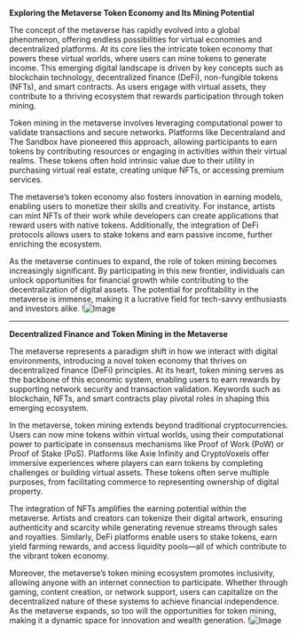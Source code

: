 **Exploring the Metaverse Token Economy and Its Mining Potential**

The concept of the metaverse has rapidly evolved into a global phenomenon, offering endless possibilities for virtual economies and decentralized platforms. At its core lies the intricate token economy that powers these virtual worlds, where users can mine tokens to generate income. This emerging digital landscape is driven by key concepts such as blockchain technology, decentralized finance (DeFi), non-fungible tokens (NFTs), and smart contracts. As users engage with virtual assets, they contribute to a thriving ecosystem that rewards participation through token mining.

Token mining in the metaverse involves leveraging computational power to validate transactions and secure networks. Platforms like Decentraland and The Sandbox have pioneered this approach, allowing participants to earn tokens by contributing resources or engaging in activities within their virtual realms. These tokens often hold intrinsic value due to their utility in purchasing virtual real estate, creating unique NFTs, or accessing premium services. 

The metaverse’s token economy also fosters innovation in earning models, enabling users to monetize their skills and creativity. For instance, artists can mint NFTs of their work while developers can create applications that reward users with native tokens. Additionally, the integration of DeFi protocols allows users to stake tokens and earn passive income, further enriching the ecosystem.

As the metaverse continues to expand, the role of token mining becomes increasingly significant. By participating in this new frontier, individuals can unlock opportunities for financial growth while contributing to the decentralization of digital assets. The potential for profitability in the metaverse is immense, making it a lucrative field for tech-savvy enthusiasts and investors alike. !![Image](https://github.com/user-attachments/assets/3be06921-4469-491d-bd37-5f14c53422b7)

---

**Decentralized Finance and Token Mining in the Metaverse**

The metaverse represents a paradigm shift in how we interact with digital environments, introducing a novel token economy that thrives on decentralized finance (DeFi) principles. At its heart, token mining serves as the backbone of this economic system, enabling users to earn rewards by supporting network security and transaction validation. Keywords such as blockchain, NFTs, and smart contracts play pivotal roles in shaping this emerging ecosystem.

In the metaverse, token mining extends beyond traditional cryptocurrencies. Users can now mine tokens within virtual worlds, using their computational power to participate in consensus mechanisms like Proof of Work (PoW) or Proof of Stake (PoS). Platforms like Axie Infinity and CryptoVoxels offer immersive experiences where players can earn tokens by completing challenges or building virtual assets. These tokens often serve multiple purposes, from facilitating commerce to representing ownership of digital property.

The integration of NFTs amplifies the earning potential within the metaverse. Artists and creators can tokenize their digital artwork, ensuring authenticity and scarcity while generating revenue streams through sales and royalties. Similarly, DeFi platforms enable users to stake tokens, earn yield farming rewards, and access liquidity pools—all of which contribute to the vibrant token economy.

Moreover, the metaverse’s token mining ecosystem promotes inclusivity, allowing anyone with an internet connection to participate. Whether through gaming, content creation, or network support, users can capitalize on the decentralized nature of these systems to achieve financial independence. As the metaverse expands, so too will the opportunities for token mining, making it a dynamic space for innovation and wealth generation. !![Image](https://github.com/user-attachments/assets/3be06921-4469-491d-bd37-5f14c53422b7)